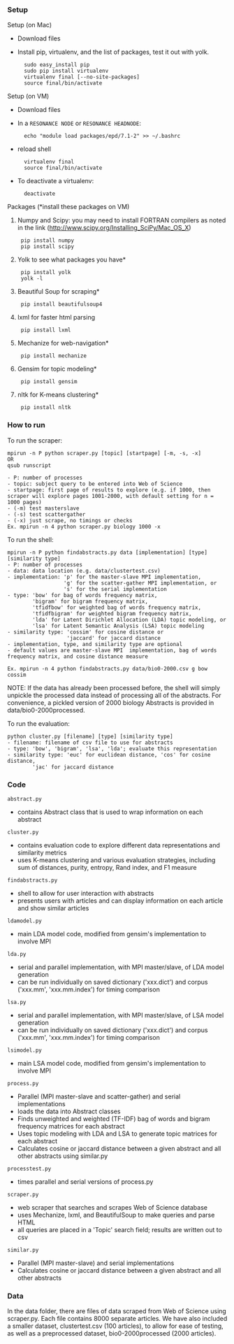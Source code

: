 ### Setup

Setup (on Mac)

- Download files
- Install pip, virtualenv, and the list of packages, test it out with yolk.

        sudo easy_install pip
        sudo pip install virtualenv
        virtualenv final [--no-site-packages]
        source final/bin/activate
    
Setup (on VM)

- Download files
- In a `RESONANCE NODE` or `RESONANCE HEADNODE`:
    
        echo "module load packages/epd/7.1-2" >> ~/.bashrc

- reload shell
    
        virtualenv final
        source final/bin/activate

- To deactivate a virtualenv:

        deactivate

Packages (*install these packages on VM)

1. Numpy and Scipy: you may need to install FORTRAN compilers as noted in the link (http://www.scipy.org/Installing_SciPy/Mac_OS_X)

        pip install numpy
        pip install scipy

2. Yolk to see what packages you have*
        
        pip install yolk
        yolk -l

3. Beautiful Soup for scraping*
        
        pip install beautifulsoup4

4. lxml for faster html parsing

        pip install lxml

5. Mechanize for web-navigation*
        
        pip install mechanize

6. Gensim for topic modeling*
        
        pip install gensim

7. nltk for K-means clustering*
        
        pip install nltk

### How to run
To run the scraper:
    
    mpirun -n P python scraper.py [topic] [startpage] [-m, -s, -x]
    OR
    qsub runscript

    - P: number of processes
    - topic: subject query to be entered into Web of Science
    - startpage: first page of results to explore (e.g. if 1000, then scraper will explore pages 1001-2000, with default setting for n = 1000 pages)
    - (-m) test masterslave
    - (-s) test scattergather
    - (-x) just scrape, no timings or checks
    Ex. mpirun -n 4 python scraper.py biology 1000 -x

To run the shell:

    mpirun -n P python findabstracts.py data [implementation] [type] [similarity type]    
    - P: number of processes
    - data: data location (e.g. data/clustertest.csv)
    - implementation: 'p' for the master-slave MPI implementation, 
                      'g' for the scatter-gather MPI implementation, or
                      's' for the serial implementation
    - type: 'bow' for bag of words frequency matrix,
            'bigram' for bigram frequency matrix,
            'tfidfbow' for weighted bag of words frequency matrix,
            'tfidfbigram' for weighted bigram frequency matrix,
            'lda' for Latent Dirichlet Allocation (LDA) topic modeling, or
            'lsa' for Latent Semantic Analysis (LSA) topic modeling
    - similarity type: 'cossim' for cosine distance or
                       'jaccard' for jaccard distance
    - implementation, type, and similarity type are optional
    - default values are master-slave MPI  implementation, bag of words frequency matrix, and cosine distance measure
    
    Ex. mpirun -n 4 python findabstracts.py data/bio0-2000.csv g bow cossim

NOTE: If the data has already been processed before, the shell will simply unpickle the processed data instead of processing all of the abstracts.  For convenience, a pickled version of 2000 biology Abstracts is provided in data/bio0-2000processed.

To run the evaluation:

    python cluster.py [filename] [type] [similarity type]
    - filename: filename of csv file to use for abstracts
    - type: 'bow', 'bigram', 'lsa', 'lda'; evaluate this representation
    - similarity type: 'euc' for euclidean distance, 'cos' for cosine distance,
            'jac' for jaccard distance
    

### Code
`abstract.py`

- contains Abstract class that is used to wrap information on each abstract

`cluster.py`

- contains evaluation code to explore different data representations and similarity metrics
- uses K-means clustering and various evaluation strategies, including sum of distances, purity, entropy, Rand index, and F1 measure

`findabstracts.py`

- shell to allow for user interaction with abstracts
- presents users with articles and can display information on each article and 
  show similar articles

`ldamodel.py`

- main LDA model code, modified from gensim's implementation to involve MPI

`lda.py`

- serial and parallel implementation, with MPI master/slave, of LDA model generation
- can be run individually on saved dictionary ('xxx.dict') and corpus ('xxx.mm', 'xxx.mm.index') for timing comparison

`lsa.py`

- serial and parallel implementation, with MPI master/slave, of LSA model generation
- can be run individually on saved dictionary ('xxx.dict') and corpus ('xxx.mm', 'xxx.mm.index') for timing comparison

`lsimodel.py`

- main LSA model code, modified from gensim's implementation to involve MPI

`process.py`

- Parallel (MPI master-slave and scatter-gather) and serial implementations
- loads the data into Abstract classes
- Finds unweighted and weighted (TF-IDF) bag of words and bigram frequency matrices for each abstract
- Uses topic modeling with LDA and LSA to generate topic matrices for each abstract
- Calculates cosine or jaccard distance between a given abstract and all other abstracts using similar.py

`processtest.py`

- times parallel and serial versions of process.py 

`scraper.py`

- web scraper that searches and scrapes Web of Science database
- uses Mechanize, lxml, and BeautifulSoup to make queries and parse HTML
- all queries are placed in a 'Topic' search field; results are written out to csv

`similar.py`

- Parallel (MPI master-slave) and serial implementations
- Calculates cosine or jaccard distance between a given abstract and all other abstracts


### Data
In the data folder, there are files of data scraped from Web of Science using scraper.py. Each file contains 8000 separate articles. We have also included a smaller dataset, clustertest.csv (100 articles), to allow for ease of testing, as well as a preprocessed dataset, bio0-2000processed (2000 articles).